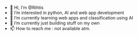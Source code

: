 - 👋 Hi, I’m @Rihtis
- 👀 I’m interested in python, AI and web app development
- 🌱 I’m currently learning web apps and classification using AI
- 💞️ I’m currently just building stuff on my own 
- 📫 How to reach me : not available atm.

<!---
Rihtis/Rihtis is a ✨ special ✨ repository because its `README.md` (this file) appears on your GitHub profile.
You can click the Preview link to take a look at your changes.
--->
